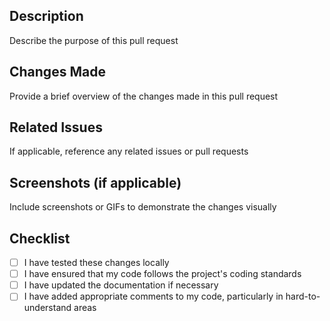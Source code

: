 ## Description 
Describe the purpose of this pull request

## Changes Made
Provide a brief overview of the changes made in this pull request

## Related Issues
If applicable, reference any related issues or pull requests

## Screenshots (if applicable)
Include screenshots or GIFs to demonstrate the changes visually

## Checklist
- [ ] I have tested these changes locally
- [ ] I have ensured that my code follows the project's coding standards
- [ ] I have updated the documentation if necessary
- [ ] I have added appropriate comments to my code, particularly in hard-to-understand areas
